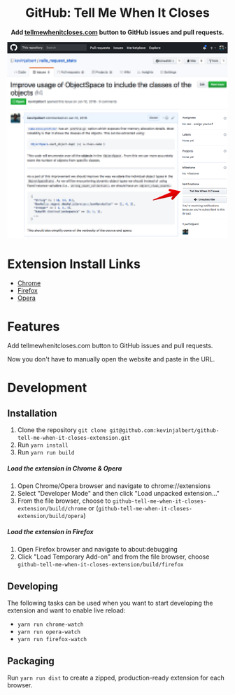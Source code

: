 <div align="center">
  <h1>
    GitHub: Tell Me When It Closes
  </h1>

  <p>
    <strong>Add <a href=https://tellmewhenitcloses.com>tellmewhenitcloses.com</a> button to GitHub issues and pull requests.</strong>
  </p>
</div>

<div align="center">
  <img src="./resources/screenshot.png" alt="Screenshot showing the Tell Me When It Closes button">
</div>

# Extension Install Links

* [Chrome](https://chrome.google.com/webstore/detail/github-tell-me-when-it-cl/mfaeeelmjfbblmkbalffbhfpkhhnjalp)
* [Firefox](https://addons.mozilla.org/en-US/firefox/addon/github-tell-me-when-it-closes/)
* [Opera](https://addons.opera.com/en/extensions/details/github-tell-me-when-it-closes)

# Features

Add tellmewhenitcloses.com button to GitHub issues and pull requests.

Now you don't have to manually open the website and paste in the URL.

# Development

## Installation
1. Clone the repository `git clone git@github.com:kevinjalbert/github-tell-me-when-it-closes-extension.git`
2. Run `yarn install`
3. Run `yarn run build`

##### Load the extension in Chrome & Opera
1. Open Chrome/Opera browser and navigate to chrome://extensions
2. Select "Developer Mode" and then click "Load unpacked extension..."
3. From the file browser, choose to `github-tell-me-when-it-closes-extension/build/chrome` or (`github-tell-me-when-it-closes-extension/build/opera`)

##### Load the extension in Firefox
1. Open Firefox browser and navigate to about:debugging
2. Click "Load Temporary Add-on" and from the file browser, choose `github-tell-me-when-it-closes-extension/build/firefox`

## Developing
The following tasks can be used when you want to start developing the extension and want to enable live reload:

- `yarn run chrome-watch`
- `yarn run opera-watch`
- `yarn run firefox-watch`

## Packaging
Run `yarn run dist` to create a zipped, production-ready extension for each browser.
